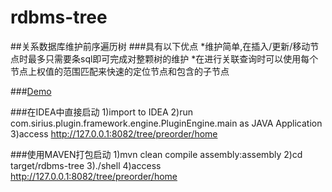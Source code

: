 rdbms-tree
==========

##关系数据库维护前序遍历树
###具有以下优点
    *维护简单,在插入/更新/移动节点时最多只需要条sql即可完成对整颗树的维护
    *在进行关联查询时可以使用每个节点上权值的范围匹配来快速的定位节点和包含的子节点
    
###[Demo](http://121.40.90.183:8082/tree/preorder/home)

###在IDEA中直接启动
    1)import to IDEA
    2)run com.sirius.plugin.framework.engine.PluginEngine.main as JAVA Application
    3)access http://127.0.0.1:8082/tree/preorder/home
    
###使用MAVEN打包启动
    1)mvn clean compile assembly:assembly
    2)cd target/rdbms-tree
    3)./shell
    4)access http://127.0.0.1:8082/tree/preorder/home
  
